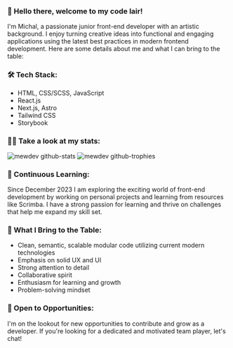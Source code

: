 ### 👋 Hello there, welcome to my code lair!

I'm Michal, a passionate junior front-end developer with an artistic background. I enjoy turning creative ideas into functional and engaging applications using the latest best practices in modern frontend development. Here are some details about me and what I can bring to the table:

### 🛠️ Tech Stack:
- HTML, CSS/SCSS, JavaScript
- React.js
- Next.js, Astro
- Tailwind CSS
- Storybook

### 👨‍💻 Take a look at my stats:

![mewdev github-stats](https://stats.dooboo.io/api/github-stats-advanced?login=mewdev)
![mewdev github-trophies](https://stats.dooboo.io/api/github-trophies?login=mewdev)

### 🌱 Continuous Learning:
Since December 2023 I am exploring the exciting world of front-end development by working on personal projects and learning from resources like Scrimba. I have a strong passion for learning and thrive on challenges that help me expand my skill set.

### 🚀 What I Bring to the Table:
- Clean, semantic, scalable modular code utilizing current modern technologies 
- Emphasis on solid UX and UI
- Strong attention to detail
- Collaborative spirit
- Enthusiasm for learning and growth
- Problem-solving mindset

### 🤝 Open to Opportunities:
I'm on the lookout for new opportunities to contribute and grow as a developer. If you're looking for a dedicated and motivated team player, let's chat!
